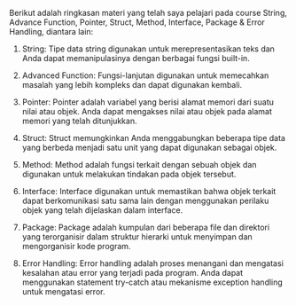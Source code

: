 Berikut adalah ringkasan materi yang telah saya pelajari pada course String, Advance Function, Pointer, Struct, Method, Interface, Package & Error Handling, diantara lain:

1. String: Tipe data string digunakan untuk merepresentasikan teks dan Anda dapat memanipulasinya dengan berbagai fungsi built-in.

2. Advanced Function: Fungsi-lanjutan digunakan untuk memecahkan masalah yang lebih kompleks dan dapat digunakan kembali.

3. Pointer: Pointer adalah variabel yang berisi alamat memori dari suatu nilai atau objek. Anda dapat mengakses nilai atau objek pada alamat memori yang telah ditunjukkan.

4. Struct: Struct memungkinkan Anda menggabungkan beberapa tipe data yang berbeda menjadi satu unit yang dapat digunakan sebagai objek.

5. Method: Method adalah fungsi terkait dengan sebuah objek dan digunakan untuk melakukan tindakan pada objek tersebut.

6. Interface: Interface digunakan untuk memastikan bahwa objek terkait dapat berkomunikasi satu sama lain dengan menggunakan perilaku objek yang telah dijelaskan dalam interface.

7. Package: Package adalah kumpulan dari beberapa file dan direktori yang terorganisir dalam struktur hierarki untuk menyimpan dan mengorganisir kode program.

8. Error Handling: Error handling adalah proses menangani dan mengatasi kesalahan atau error yang terjadi pada program. Anda dapat menggunakan statement try-catch atau mekanisme exception handling untuk mengatasi error.